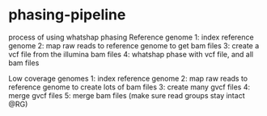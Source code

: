 # phasing-pipeline
process of using whatshap phasing
Reference genome
1: index reference genome
2: map raw reads to reference genome to get bam files
3: create a vcf file from the illumina bam files
4: whatshap phase with vcf file, and all bam files

Low coverage genomes
1: index reference genome
2: map raw reads to reference genome to create lots of bam files
3: create many gvcf files
4: merge gvcf files
5: merge bam files
(make sure read groups stay intact @RG)

